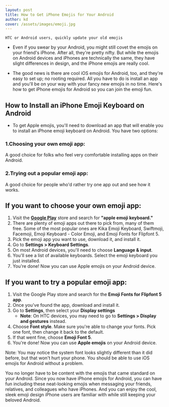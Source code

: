 ```yaml
---
layout: post
title: How to Get iPhone Emojis for Your Android
author: kd
cover: /assets/images/emoji.jpg
---
```

`HTC or Android users, quickly update your old emojis`

* Even if you swear by your Android, you might still covet the emojis on your friend's iPhone. After all, they're pretty nifty. But while the emojis on Android devices and iPhones are technically the same, they have slight differences in design, and the iPhone emojis are really cool.

* The good news is there are cool iOS emojis for Android, too, and they're easy to set up; no rooting required. All you have to do is install an app and you'll be on your way with your fancy new emojis in no time. Here's how to get iPhone emojis for Android so you can join the emoji fun.

## How to Install an iPhone Emoji Keyboard on Android
* To get Apple emojis, you'll need to download an app that will enable you to install an iPhone emoji keyboard on Android. You have two options:

### 1.Choosing your own emoji app:
   A good choice for folks who feel very comfortable installing apps on their Android.
### 2.Trying out a popular emoji app:
   A good choice for people who'd rather try one app out and see how it works.
## If you want to choose your own emoji app:
1. Visit the **[Google Play](https://play.google.com/store?hl=en&tab=w8)** store and search for **"apple emoji keyboard."**
2. There are plenty of emoji apps out there to pick from, many of them free. Some of the most popular ones are Kika Emoji Keyboard, Swiftmoji, Facemoji, Emoji Keyboard - Color Emoji, and Emoji Fonts for Flipfont 5.
3. Pick the emoji app you want to use, download it, and install it.
4. Go to **Settings > Keyboard Settings**.
5. On most Android devices, you'll need to choose **Language & input**.
6. You'll see a list of available keyboards. Select the emoji keyboard you just installed.
7. You're done! Now you can use Apple emojis on your Android device.
## If you want to try a popular emoji app:
1. Visit the Google Play store and search for the **Emoji Fonts for Flipfont 5 app**.
2. Once you've found the app, download and install it.
3. Go to **Settings**, then select your **Display settings**
   * **Note**: On HTC devices, you may need to go to **Settings > Display and gestures** instead.
4. Choose **Font style**. Make sure you're able to change your fonts. Pick one font, then change it back to the default.
5. If that went fine, choose **Emoji Font 5**.
6. You're done! Now you can use **Apple emojis** on your Android device.

Note: You may notice the system font looks slightly different than it did before, but that won't hurt your phone. You should be able to use iOS emojis for Android without a problem.

You no longer have to be content with the emojis that came standard on your Android. Since you now have iPhone emojis for Android, you can have fun including these neat-looking emojis when messaging your friends, relatives, and colleagues who have iPhones. And you can enjoy the cool, sleek emoji design iPhone users are familiar with while still keeping your beloved Android.
